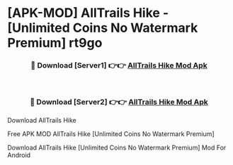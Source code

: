 # [APK-MOD] AllTrails  Hike - [Unlimited Coins No Watermark Premium] rt9go



<div align="center">
<h3>🔴 Download [Server1] 👉👉 <a href="https://momento.my/?title=AllTrails__Hike">AllTrails  Hike Mod Apk</a></h3><br>

<h3>🔴 Download [Server2] 👉👉 <a href="https://momento.my/?title=AllTrails__Hike">AllTrails  Hike Mod Apk</a></h3>
</div>



Download AllTrails  Hike 

Free APK MOD AllTrails  Hike [Unlimited Coins No Watermark Premium]

Download AllTrails  Hike [Unlimited Coins No Watermark Premium] Mod For Android
